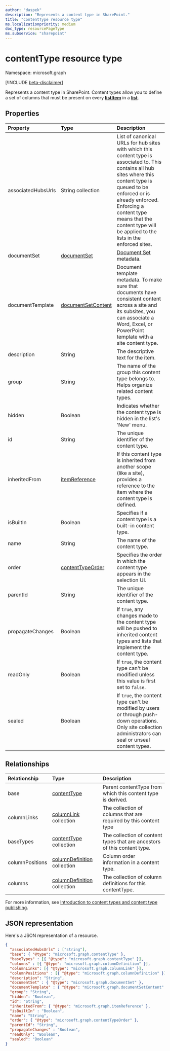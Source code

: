 ```yaml
---
author: "daspek"
description: "Represents a content type in SharePoint."
title: "contentType resource type"
ms.localizationpriority: medium
doc_type: resourcePageType
ms.subservice: "sharepoint"
---
```


# contentType resource type

Namespace: microsoft.graph

[!INCLUDE [beta-disclaimer](../../includes/beta-disclaimer.md)]

Represents a content type in SharePoint. Content types allow you to define a set of columns that must be present on every [**listItem**][listItem] in a [**list**][list].

## Properties

| Property          | Type                 | Description|
|:------------------|:---------------------|:----------------------------------|
|   associatedHubsUrls         | String collection | List of canonical URLs for hub sites with which this content type is associated to. This contains all hub sites where this content type is queued to be enforced or is already enforced. Enforcing a content type means that the content type will be applied to the lists in the enforced sites.|
|   documentSet         | [documentSet][]      | [Document Set](/sharepoint/governance/document-set-planning#about-document-sets) metadata.|
|   documentTemplate    | [documentSetContent][] | Document template metadata. To make sure that documents have consistent content across a site and its subsites, you can associate a Word, Excel, or PowerPoint template with a site content type.|
|   description     | String               | The descriptive text for the item.|
|   group           | String               | The name of the group this content type belongs to. Helps organize related content types.|
|   hidden          | Boolean              | Indicates whether the content type is hidden in the list's 'New' menu.|
|   id              | String               | The unique identifier of the content type.|
|   inheritedFrom   | [itemReference][]    | If this content type is inherited from another scope (like a site), provides a reference to the item where the content type is defined.|
|   isBuiltIn              | Boolean| Specifies if a content type is a built-in content type. |
|   name            | String               | The name of the content type.|
|   order           | [contentTypeOrder][] | Specifies the order in which the content type appears in the selection UI.|
|   parentId        | String               | The unique identifier of the content type.|
|   propagateChanges     | Boolean              | If `true`, any changes made to the content type will be pushed to inherited content types and lists that implement the content type.|
|   readOnly        | Boolean              | If `true`, the content type can't be modified unless this value is first set to `false`.|
|   sealed          | Boolean              | If `true`, the content type can't be modified by users or through push-down operations. Only site collection administrators can seal or unseal content types.|

## Relationships

| Relationship    | Type                      | Description|
|:----------------|:--------------------------|:-------------------------------|
|   base     | [contentType][]  | Parent contentType from which this content type is derived. |
|   columnLinks   | [columnLink][] collection | The collection of columns that are required by this content type|
|   baseTypes     | [contentType][] collection     | The collection of content types that are ancestors of this content type.|
|   columnPositions         | [columnDefinition][] collection | Column order information in a content type.|
|   columns       | [columnDefinition][] collection  | The collection of column definitions for this contentType.|

For more information, see [Introduction to content types and content type publishing][contentTypeIntro].

[columnLink]: columnlink.md
[contentTypeIntro]: https://support.office.com/article/Introduction-to-content-types-and-content-type-publishing-e1277a2e-a1e8-4473-9126-91a0647766e5
[itemReference]: itemreference.md
[contentTypeOrder]: contenttypeorder.md
[columnDefinition]: columnDefinition.md
[contentType]: contentType.md
[documentSet]: documentSet.md
[documentSetContent]: documentSetContent.md

## JSON representation

Here's a JSON representation of a resource.

<!-- { "blockType": "resource", "@odata.type": "microsoft.graph.contentType","keyProperty":"id" } -->

```json
{
  "associatedHubsUrls" : ["string"],
  "base": { "@type": "microsoft.graph.contentType" },
  "baseTypes" : [{ "@type": "microsoft.graph.contentType" }],
  "columns" : [{ "@type": "microsoft.graph.columnDefinition" }],
  "columnLinks": [{ "@type": "microsoft.graph.columnLink" }],
  "columnPositions" : [{ "@type": "microsoft.graph.columnDefinition" }],
  "description": "String",
  "documentSet" : { "@type": "microsoft.graph.documentSet" },
  "documentTemplate" : { "@type": "microsoft.graph.documentSetContent" },
  "group": "String",
  "hidden": "Boolean",
  "id": "String",
  "inheritedFrom": { "@type": "microsoft.graph.itemReference" },
  "isBuiltIn" : "Boolean",
  "name": "String",
  "order": { "@type": "microsoft.graph.contentTypeOrder" },
  "parentId": "String",
  "propagateChanges" : "Boolean",
  "readOnly": "Boolean",
  "sealed": "Boolean"
}
```

[list]: list.md
[listItem]: listitem.md

<!--
{
  "type": "#page.annotation",
  "description": "",
  "keywords": "",
  "section": "documentation",
  "tocPath": "Resources/ContentType",
  "suppressions": []
}
-->
